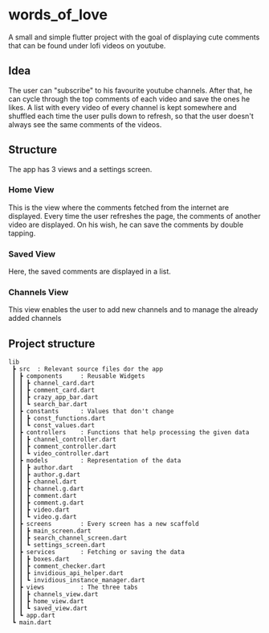 # words_of_love

A small and simple flutter project with the goal of displaying cute comments that can be found under lofi videos on youtube.

## Idea

The user can "subscribe" to his favourite youtube channels. After that, he can cycle through the top comments of each video and save the ones he likes. A list with every video of every channel is kept somewhere and shuffled each time the user pulls down to refresh, so that the user doesn't always see the same comments of the videos. 

## Structure

The app has 3 views and a settings screen.

### Home View

This is the view where the comments fetched from the internet are displayed. Every time the user refreshes the page, the comments of another video are displayed. On his wish, he can save the comments by double tapping.

### Saved View

Here, the saved comments are displayed in a list.

### Channels View

This view enables the user to add new channels and to manage the already added channels

## Project structure 

```
lib
 ┣ src  : Relevant source files dor the app
 ┃ ┣ components     : Reusable Widgets
 ┃ ┃ ┣ channel_card.dart
 ┃ ┃ ┣ comment_card.dart
 ┃ ┃ ┣ crazy_app_bar.dart
 ┃ ┃ ┗ search_bar.dart
 ┃ ┣ constants      : Values that don't change
 ┃ ┃ ┣ const_functions.dart
 ┃ ┃ ┗ const_values.dart
 ┃ ┣ controllers    : Functions that help processing the given data
 ┃ ┃ ┣ channel_controller.dart
 ┃ ┃ ┣ comment_controller.dart
 ┃ ┃ ┗ video_controller.dart
 ┃ ┣ models         : Representation of the data
 ┃ ┃ ┣ author.dart
 ┃ ┃ ┣ author.g.dart
 ┃ ┃ ┣ channel.dart
 ┃ ┃ ┣ channel.g.dart
 ┃ ┃ ┣ comment.dart
 ┃ ┃ ┣ comment.g.dart
 ┃ ┃ ┣ video.dart
 ┃ ┃ ┗ video.g.dart
 ┃ ┣ screens        : Every screen has a new scaffold
 ┃ ┃ ┣ main_screen.dart
 ┃ ┃ ┣ search_channel_screen.dart
 ┃ ┃ ┗ settings_screen.dart
 ┃ ┣ services       : Fetching or saving the data
 ┃ ┃ ┣ boxes.dart
 ┃ ┃ ┣ comment_checker.dart
 ┃ ┃ ┣ invidious_api_helper.dart
 ┃ ┃ ┗ invidious_instance_manager.dart
 ┃ ┣ views          : The three tabs
 ┃ ┃ ┣ channels_view.dart
 ┃ ┃ ┣ home_view.dart
 ┃ ┃ ┗ saved_view.dart
 ┃ ┗ app.dart
 ┗ main.dart

```

